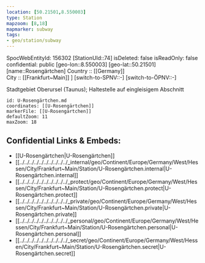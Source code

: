 ```yaml
---
location: [50.21501,8.550003] 
type: Station 
mapzoom: [8,18] 
mapmarker: subway 
tags:
- geo/station/subway
---
```

SpocWebEntityId: 156302
[StationUId::74] 
isDeleted: false
isReadOnly: false
confidential: public
[geo-lon::8.550003] 
[geo-lat::50.21501] 
[name::Rosengärtchen] 
Country :: [[Germany]]  
City :: [[Frankfurt~Main]] ] 
[switch-to-SPNV::-] 
[switch-to-ÖPNV::-] 

Stadtgebiet Oberursel (Taunus); Haltestelle auf eingleisigem Abschnitt

```leaflet
id: U-Rosengärtchen.md
coordinates: [[U-Rosengärtchen]] 
markerFile: [[U-Rosengärtchen]] 
defaultZoom: 11 
maxZoom: 18
```


## Confidential Links & Embeds: 
- [[U-Rosengärtchen|U-Rosengärtchen]] 
- [[../../../../../../../../../../_internal/geo/Continent/Europe/Germany/West/Hessen/City/Frankfurt~Main/Station/U-Rosengärtchen.internal|U-Rosengärtchen.internal]] 
- [[../../../../../../../../../../_protect/geo/Continent/Europe/Germany/West/Hessen/City/Frankfurt~Main/Station/U-Rosengärtchen.protect|U-Rosengärtchen.protect]] 
- [[../../../../../../../../../../_private/geo/Continent/Europe/Germany/West/Hessen/City/Frankfurt~Main/Station/U-Rosengärtchen.private|U-Rosengärtchen.private]] 
- [[../../../../../../../../../../_personal/geo/Continent/Europe/Germany/West/Hessen/City/Frankfurt~Main/Station/U-Rosengärtchen.personal|U-Rosengärtchen.personal]] 
- [[../../../../../../../../../../_secret/geo/Continent/Europe/Germany/West/Hessen/City/Frankfurt~Main/Station/U-Rosengärtchen.secret|U-Rosengärtchen.secret]] 
